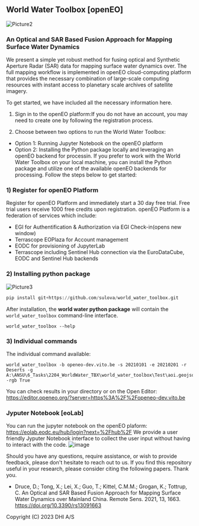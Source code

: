##  World Water Toolbox [openEO]


![Picture2](https://github.com/DHI-GRAS/worldwater-toolbox/assets/44543964/a0d7e432-d034-4f74-aee1-6d1b603cda1a)



### An Optical and SAR Based Fusion Approach for Mapping Surface Water Dynamics 

We present a simple yet robust method for fusing optical and Synthetic Aperture Radar (SAR) data for mapping surface water dynamics over. The full mapping workflow is implemented in openEO cloud-computing platform that provides the necessary combination of large-scale computing resources with instant access to planetary scale archives of satellite imagery.

To get started, we have included all the necessary information here. 
1)  Sign in to the openEO platform:If you do not have an account, you may need to create one by following the registration process.

2) Choose between two options to run the World Water Toolbox:
- Option 1: Running Jupyter Notebook on the openEO platform
- Option 2: Installing the Python package locally and leveraging an openEO backend for processin. If you prefer to work with the World Water Toolbox on your local machine, you can install the Python package and utilize one of the available openEO backends for processing. Follow the steps below to get started:

### 1) Register for openEO Platform 
Register for openEO Platform and immediately start a 30 day free trial. Free trial users receive 1000 free credits upon registration. openEO Platform is a federation of services which include:
- EGI for Authentification & Authorization via EGI Check-in(opens new window)
- Terrascope EOPlaza for Account management
- EODC for provisioning of JupyterLab
- Terrascope including Sentinel Hub connection via the EuroDataCube, EODC and Sentinel Hub backends


### 2) Installing python package
![Picture3](https://github.com/DHI-GRAS/worldwater-toolbox/assets/44543964/0ebaf3ea-c649-468d-8900-c6e60a8bae73)

```python
pip install git+https://github.com/sulova/world_water_toolbox.git

```

After installation, the **world water python package** will contain the `world_water_toolbox` command-line interface.
```
world_water_toolbox --help
```
### 3) Individual commands

The individual command available:
```
world_water_toolbox -b openeo-dev.vito.be -s 20210101 -e 20210201 -r Deserts -g A:\ANSU\6_Tasks\2204_WorldWater_TBX\world_water_toolbox\Test\aoi.geojson -rgb True
```

You can check results in your directory or on the Open Editor: https://editor.openeo.org/?server=https%3A%2F%2Fopeneo-dev.vito.be

### Jyputer Notebook [eoLab]
You can run the jupyter notebook on the openEO plaform: https://eolab.eodc.eu/hub/login?next=%2Fhub%2F
We provide a user friendly Jyputer Notebook interface to collect the user input without having to interact with the code.
![image](https://github.com/DHI-GRAS/worldwater-toolbox/assets/44543964/cbd1c03e-ca0f-4218-add8-d219da1e3ca0)


Should you have any questions, require assistance, or wish to provide feedback, please don't hesitate to reach out to us. 
If you find this repository useful in your research, please consider citing the following papers. Thank you.

- Druce, D.; Tong, X.; Lei, X.; Guo, T.; Kittel, C.M.M.; Grogan, K.; Tottrup, C. An Optical and SAR Based Fusion Approach for Mapping Surface Water Dynamics over Mainland China. Remote Sens. 2021, 13, 1663. https://doi.org/10.3390/rs13091663

 
Copyright (C) 2023 DHI A/S

